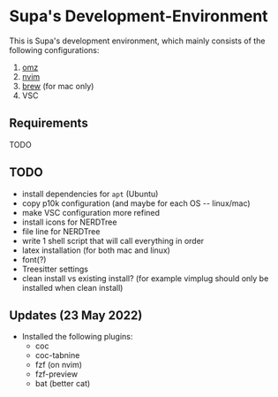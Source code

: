 # Supa's Development-Environment

This is Supa's development environment, which mainly consists of the following configurations:
1. [omz](https://ohmyz.sh/)
2. [nvim](https://neovim.io/)
3. [brew](https://brew.sh/) (for mac only)
4. VSC

## Requirements
TODO

## TODO
- install dependencies for `apt` (Ubuntu)
- copy p10k configuration (and maybe for each OS -- linux/mac)
- make VSC configuration more refined
- install icons for NERDTree
- file line for NERDTree
- write 1 shell script that will call everything in order
- latex installation (for both mac and linux)
- font(?)
- Treesitter settings
- clean install vs existing install? (for example vimplug should only be installed when clean install)

## Updates (23 May 2022)
- Installed the following plugins:
	- coc
	- coc-tabnine
	- fzf (on nvim)
	- fzf-preview
	- bat (better cat)
